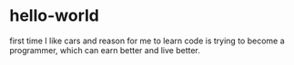 # hello-world
first time
I like cars and reason for me to learn code is trying to become a programmer, which can earn better and live better.
